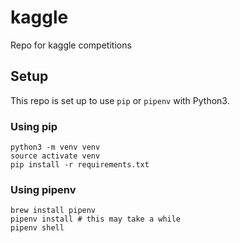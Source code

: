 # kaggle
Repo for kaggle competitions

## Setup

This repo is set up to use `pip` or `pipenv` with Python3.

### Using pip

    python3 -m venv venv
    source activate venv
    pip install -r requirements.txt

### Using pipenv

    brew install pipenv
    pipenv install # this may take a while
    pipenv shell

